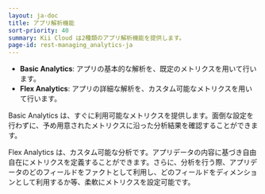 ```yaml
---
layout: ja-doc
title: アプリ解析機能
sort-priority: 40
summary: Kii Cloud は2種類のアプリ解析機能を提供します。
page-id: rest-managing_analytics-ja
---
```

* **Basic Analytics**: アプリの基本的な解析を、既定のメトリクスを用いて行います。
* **Flex Analytics**: アプリの詳細な解析を、カスタム可能なメトリクスを用いて行います。

Basic Analytics は、すぐに利用可能なメトリクスを提供します。面倒な設定を行わずに、予め用意されたメトリクスに沿った分析結果を確認することができます。

Flex Analytics は、カスタム可能な分析です。アプリデータの内容に基づき自由自在にメトリクスを定義することができます。さらに、分析を行う際、アプリデータのどのフィールドをファクトとして利用し、どのフィールドをディメンションとして利用するか等、柔軟にメトリクスを設定可能です。
